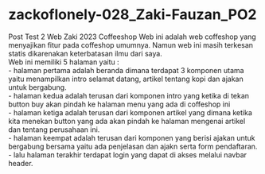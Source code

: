 # zackoflonely-028_Zaki-Fauzan_PO2
Post Test 2 Web Zaki 2023 Coffeeshop
Web ini adalah web coffeshop yang menyajikan fitur pada coffeshop umumnya. Namun web ini masih terkesan statis dikarenakan keterbatasan ilmu dari saya.
<br> Web ini memiliki 5 halaman yaitu :
<br>- halaman pertama adalah beranda dimana terdapat 3 komponen utama yaitu menampilkan intro selamat datang, artikel tentang kopi dan ajakan untuk bergabung.
<br>- halaman kedua adalah terusan dari komponen intro yang ketika di tekan button buy akan pindah ke halaman menu yang ada di coffeshop ini
<br>- halaman ketiga adalah terusan dari komponen artikel yang dimana ketika kita menekan button yang ada akan pindah ke halaman mengenai artikel dan tentang perusahaan ini.
<br>- halaman keempat adalah terusan dari komponen yang berisi ajakan untuk bergabung bersama yaitu ada penjelasan dan ajakn serta form pendaftaran.
<br>- lalu halaman terakhir terdapat login yang dapat di akses melalui navbar header.
